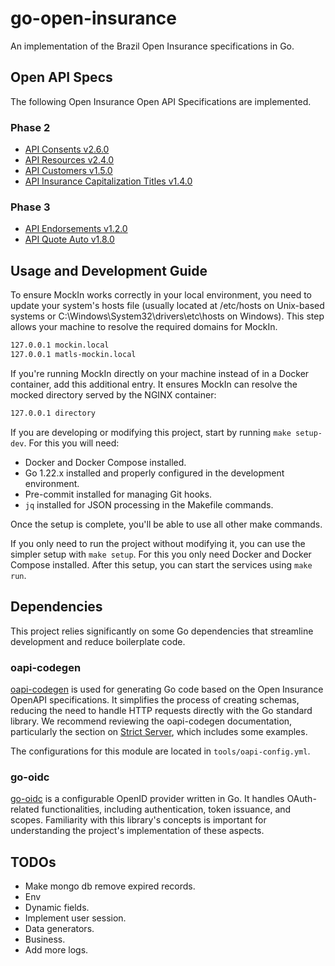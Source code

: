 # go-open-insurance
An implementation of the Brazil Open Insurance specifications in Go.

## Open API Specs
The following Open Insurance Open API Specifications are implemented.

### Phase 2
* [API Consents v2.6.0](https://raw.githubusercontent.com/br-openinsurance/areadesenvolvedor/refs/heads/main/documentation/source/files/swagger/consents_v2.yaml)
* [API Resources v2.4.0](https://raw.githubusercontent.com/br-openinsurance/areadesenvolvedor/bf3804bb85d8248a5ea5c45a0a656b732df4975f/documentation/source/files/swagger/resources_v2.yaml)
* [API Customers v1.5.0](https://raw.githubusercontent.com/br-openinsurance/areadesenvolvedor/2e9a2d43d90e6662c2a4dcffc3b95d00d14d41f7/documentation/source/files/swagger/customers.yaml)
* [API Insurance Capitalization Titles v1.4.0](https://raw.githubusercontent.com/br-openinsurance/areadesenvolvedor/e5e54393cafb0988de148ab4c594f86346752cbc/documentation/source/files/swagger/insurance-capitalization-title.yaml)

### Phase 3
* [API Endorsements v1.2.0](https://raw.githubusercontent.com/br-openinsurance/areadesenvolvedor/2f76347b669236ab39c184b68d6e154148f69685/documentation/source/files/swagger/endorsement.yaml)
* [API Quote Auto v1.8.0](https://br-openinsurance.github.io/areadesenvolvedor/files/swagger/quote-auto.yaml)

## Usage and Development Guide

To ensure MockIn works correctly in your local environment, you need to update your system's hosts file (usually located at /etc/hosts on Unix-based systems or C:\Windows\System32\drivers\etc\hosts on Windows). This step allows your machine to resolve the required domains for MockIn.
```bash
127.0.0.1 mockin.local
127.0.0.1 matls-mockin.local
```

If you're running MockIn directly on your machine instead of in a Docker container, add this additional entry. It ensures MockIn can resolve the mocked directory served by the NGINX container:
```bash
127.0.0.1 directory
```

If you are developing or modifying this project, start by running `make setup-dev`. For this you will need:
* Docker and Docker Compose installed.
* Go 1.22.x installed and properly configured in the development environment.
* Pre-commit installed for managing Git hooks.
* `jq` installed for JSON processing in the Makefile commands.

Once the setup is complete, you'll be able to use all other make commands.

If you only need to run the project without modifying it, you can use the simpler setup with `make setup`. For this you only need Docker and Docker Compose installed. After this setup, you can start the services using `make run`.

## Dependencies
This project relies significantly on some Go dependencies that streamline development and reduce boilerplate code.

### oapi-codegen
[oapi-codegen](https://github.com/oapi-codegen/oapi-codegen) is used for generating Go code based on the Open Insurance OpenAPI specifications. It simplifies the process of creating schemas, reducing the need to handle HTTP requests directly with the Go standard library.
We recommend reviewing the oapi-codegen documentation, particularly the section on [Strict Server](https://github.com/oapi-codegen/oapi-codegen?tab=readme-ov-file#strict-server), which includes some examples.

The configurations for this module are located in `tools/oapi-config.yml`.

### go-oidc
[go-oidc](https://github.com/luikyv/go-oidc) is a configurable OpenID provider written in Go. It handles OAuth-related functionalities, including authentication, token issuance, and scopes. Familiarity with this library's concepts is important for understanding the project's implementation of these aspects.

## TODOs
* Make mongo db remove expired records.
* Env
* Dynamic fields.
* Implement user session.
* Data generators.
* Business.
* Add more logs.
